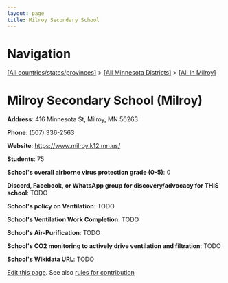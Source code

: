 ```yaml
---
layout: page
title: Milroy Secondary School
---
```

# Navigation

[[All countries/states/provinces]](../../..) > [[All Minnesota Districts]](../..) > [[All In Milroy]](..)

# Milroy Secondary School (Milroy)

**Address**: 416 Minnesota St, Milroy, MN 56263

**Phone**: (507) 336-2563

**Website**: <https://www.milroy.k12.mn.us/>

**Students**: 75

**School's overall airborne virus protection grade (0-5)**: 0

**Discord, Facebook, or WhatsApp group for discovery/advocacy for THIS school**: TODO

**School's policy on Ventilation**: TODO

**School's Ventilation Work Completion**: TODO

**School's Air-Purification**: TODO

**School's CO2 monitoring to actively drive ventilation and filtration**: TODO

**School's Wikidata URL**: TODO


[Edit this page](https://github.com/ventilate-schools/MN/edit/main/./Milroy/Milroy_Secondary_School.md). See also [rules for contribution](../../../contribution-rules/)